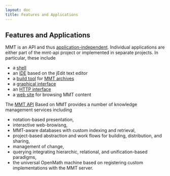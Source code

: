 ```yaml
---
layout: doc
title: Features and Applications
---
```


## Features and Applications
MMT is an API and thus [application-independent](../philosophy/independence.html).
Individual applications are either part of the mmt-api project or implemented in separate projects.
In particular, these include

* a [shell](shell.html)
* an [IDE](jedit.html) based on the jEdit text editor
* a [build tool](building.html) for [MMT archives](archives.html)
* a [graphical interface](gui.html)
* an [HTTP interface](server.html)
* a [web site](server.html) for browsing MMT content

The [MMT API](../api/) Based on MMT provides a number of knowledge management services including

* notation-based presentation,
* interactive web-browisng,
* MMT-aware databases with custom indexing and retrieval,
* project-based abstraction and work flows for building, distribution, and sharing,
* management of change,
* querying integrating hierarchic, relational, and unification-based paradigms,
* the universal OpenMath machine based on registering custom implementations with the MMT server.
